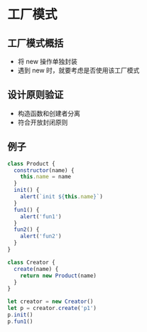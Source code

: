 # 工厂模式

## 工厂模式概括
- 将 new 操作单独封装
- 遇到 new 时，就要考虑是否使用该工厂模式

## 设计原则验证
- 构造函数和创建者分离
- 符合开放封闭原则

## 例子
```js
class Product {
  constructor(name) {
    this.name = name
  }
  init() {
    alert(`init ${this.name}`)
  }
  fun1() {
    alert('fun1')
  }
  fun2() {
    alert('fun2')
  }
}

class Creator {
  create(name) {
    return new Product(name)
  }
}

let creator = new Creator()
let p = creator.create('p1')
p.init()
p.fun1()
```